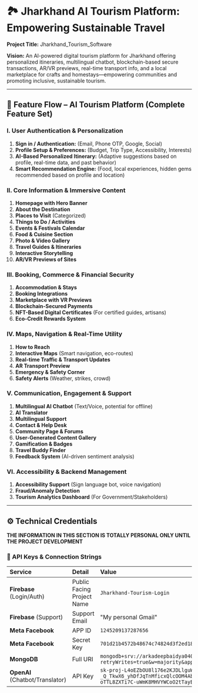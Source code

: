 # 🏞️ Jharkhand AI Tourism Platform: Empowering Sustainable Travel

**Project Title:** Jharkhand\_Tourism\_Software

**Vision:** An AI-powered digital tourism platform for Jharkhand offering personalized itineraries, multilingual chatbot, blockchain-based secure transactions, AR/VR previews, real-time transport info, and a local marketplace for crafts and homestays—empowering communities and promoting inclusive, sustainable tourism.

---

## 🚀 Feature Flow – AI Tourism Platform (Complete Feature Set)

### I. User Authentication & Personalization
1.  **Sign in / Authentication:** (Email, Phone OTP, Google, Social)
2.  **Profile Setup & Preferences:** (Budget, Trip Type, Accessibility, Interests)
3.  **AI-Based Personalized Itinerary:** (Adaptive suggestions based on profile, real-time data, and past behavior)
4.  **Smart Recommendation Engine:** (Food, local experiences, hidden gems recommended based on profile and location)

### II. Core Information & Immersive Content
1.  **Homepage with Hero Banner**
2.  **About the Destination**
3.  **Places to Visit** (Categorized)
4.  **Things to Do / Activities**
5.  **Events & Festivals Calendar**
6.  **Food & Cuisine Section**
7.  **Photo & Video Gallery**
8.  **Travel Guides & Itineraries**
9. **Interactive Storytelling**
10. **AR/VR Previews of Sites**

### III. Booking, Commerce & Financial Security
1.  **Accommodation & Stays**
2.  **Booking Integrations**
3.  **Marketplace with VR Previews**
4.  **Blockchain-Secured Payments**
5.  **NFT-Based Digital Certificates** (For certified guides, artisans)
6.  **Eco-Credit Rewards System**

### IV. Maps, Navigation & Real-Time Utility
1.  **How to Reach**
2.  **Interactive Maps** (Smart navigation, eco-routes)
3.  **Real-time Traffic & Transport Updates**
4.  **AR Transport Preview**
5.  **Emergency & Safety Corner**
6.  **Safety Alerts** (Weather, strikes, crowd)

### V. Communication, Engagement & Support
1.  **Multilingual AI Chatbot** (Text/Voice, potential for offline)
2.  **AI Translator**
3.  **Multilingual Support**
4.  **Contact & Help Desk**
5.  **Community Page & Forums**
6.  **User-Generated Content Gallery**
7.  **Gamification & Badges**
8.  **Travel Buddy Finder**
9. **Feedback System** (AI-driven sentiment analysis)

### VI. Accessibility & Backend Management
1.  **Accessibility Support** (Sign language bot, voice navigation)
2.  **Fraud/Anomaly Detection**
3.  **Tourism Analytics Dashboard** (For Government/Stakeholders)

---

## ⚙️ Technical Credentials

**THE INFORMATION IN THIS SECTION IS TOTALLY PERSONAL ONLY UNTIL THE PROJECT DEVELOPMENT**

### 🔑 API Keys & Connection Strings

| Service | Detail | Value |
| :--- | :--- | :--- |
| **Firebase** (Login/Auth) | Public Facing Project Name | `Jharkhand-Tourism-Login` |
| **Firebase** (Support) | Support Email | "My personal Gmail" |
| **Meta Facebook** | APP ID | `1245209137287656` |
| **Meta Facebook** | Secret Key | `701d21b4572b48674c74824d3f2ed18d` |
| **MongoDB** | Full URI | `mongodb+srv://arkadeepbaidya040903_db_user:GHK0016XK997@tourismai.hak47ed.mongodb.net/?retryWrites=true&w=majority&appName=TourismAI` |
| **OpenAI** (Chatbot/Translator) | API Key | `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` |
